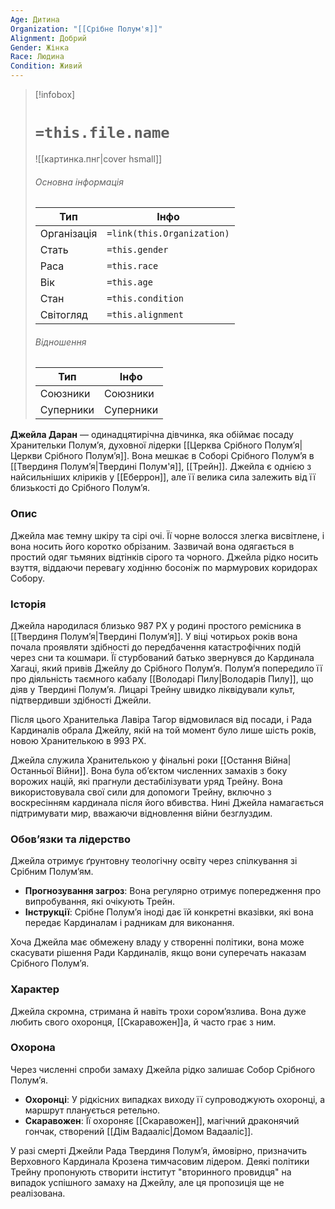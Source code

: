 ```yaml
---
Age: Дитина
Organization: "[[Срібне Полум'я]]"
Alignment: Добрий
Gender: Жінка
Race: Людина
Condition: Живий
---
```

> [!infobox]
> # `=this.file.name`
> ![[картинка.пнг|cover hsmall]]
> ###### Основна інформація
> Тип | Інфо |
> ---|---|
> Організація | `=link(this.Organization)` |
> Стать | `=this.gender` |
> Раса | `=this.race` |
> Вік | `=this.age` |
> Стан | `=this.condition` |
> Світогляд | `=this.alignment` |
> ###### Відношення
> Тип | Інфо |
> ---|---|
> Союзники | Союзники |
> Суперники | Суперники |

**Джейла Даран** — одинадцятирічна дівчинка, яка обіймає посаду Хранительки Полум’я, духовної лідерки [[Церква Срібного Полум’я|Церкви Срібного Полум’я]]. Вона мешкає в Соборі Срібного Полум’я в [[Твердиня Полумʼя|Твердині Полум'я]], [[Трейн]]. Джейла є однією з найсильніших кліриків у [[Еберрон]], але її велика сила залежить від її близькості до Срібного Полум’я.

### **Опис**

Джейла має темну шкіру та сірі очі. Її чорне волосся злегка висвітлене, і вона носить його коротко обрізаним. Зазвичай вона одягається в простий одяг тьмяних відтінків сірого та чорного. Джейла рідко носить взуття, віддаючи перевагу ходінню босоніж по мармурових коридорах Собору.

### **Історія**

Джейла народилася близько 987 РХ у родині простого ремісника в [[Твердиня Полумʼя|Твердині Полумʼя]]. У віці чотирьох років вона почала проявляти здібності до передбачення катастрофічних подій через сни та кошмари. Її стурбований батько звернувся до Кардинала Хагаці, який привів Джейлу до Срібного Полум’я. Полум’я попередило її про діяльність таємного кабалу [[Володарі Пилу|Володарів Пилу]], що діяв у Твердині Полумʼя. Лицарі Трейну швидко ліквідували культ, підтвердивши здібності Джейли.

Після цього Хранителька Лавіра Тагор відмовилася від посади, і Рада Кардиналів обрала Джейлу, якій на той момент було лише шість років, новою Хранителькою в 993 РХ.

Джейла служила Хранителькою у фінальні роки [[Остання Війна|Останньої Війни]]. Вона була об’єктом численних замахів з боку ворожих націй, які прагнули дестабілізувати уряд Трейну. Вона використовувала свої сили для допомоги Трейну, включно з воскресінням кардинала після його вбивства. Нині Джейла намагається підтримувати мир, вважаючи відновлення війни безглуздим.

### **Обов’язки та лідерство**

Джейла отримує ґрунтовну теологічну освіту через спілкування зі Срібним Полум’ям.

- **Прогнозування загроз**: Вона регулярно отримує попередження про випробування, які очікують Трейн.
- **Інструкції**: Срібне Полум’я іноді дає їй конкретні вказівки, які вона передає Кардиналам і радникам для виконання.

Хоча Джейла має обмежену владу у створенні політики, вона може скасувати рішення Ради Кардиналів, якщо вони суперечать наказам Срібного Полум’я.

### **Характер**

Джейла скромна, стримана й навіть трохи сором’язлива. Вона дуже любить свого охоронця, [[Скаравожен]]а, й часто грає з ним.

### **Охорона**

Через численні спроби замаху Джейла рідко залишає Собор Срібного Полум’я.

- **Охоронці**: У рідкісних випадках виходу її супроводжують охоронці, а маршрут планується ретельно.
- **Скаравожен**: Її охороняє [[Скаравожен]], магічний драконячий гончак, створений [[Дім Вадааліс|Домом Вадааліс]].

У разі смерті Джейли Рада Твердиня Полумʼя, ймовірно, призначить Верховного Кардинала Крозена тимчасовим лідером. Деякі політики Трейну пропонують створити інститут "вторинного провидця" на випадок успішного замаху на Джейлу, але ця пропозиція ще не реалізована.
